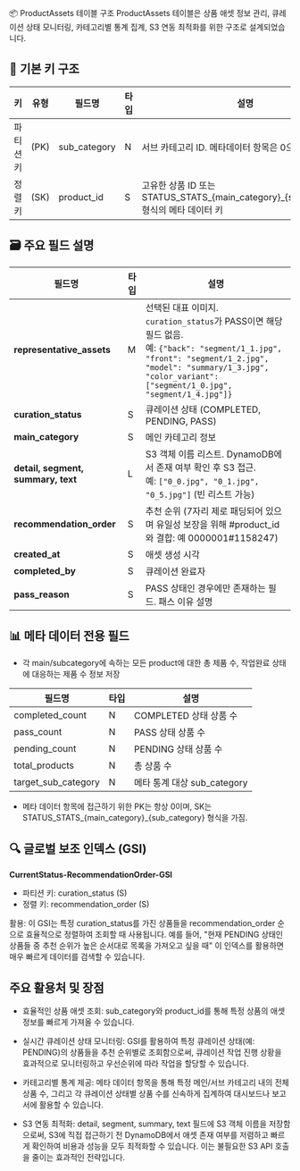 📦 ProductAssets 테이블 구조
ProductAssets 테이블은 상품 애셋 정보 관리, 큐레이션 상태 모니터링, 카테고리별 통계 집계, S3 연동 최적화를 위한 구조로 설계되었습니다. 

## 🔑 기본 키 구조

| 키        | 유형 | 필드명        | 타입 | 설명                                                                                   |
| --------- | ---- | ------------- | ---- | -------------------------------------------------------------------------------------- |
| 파티션 키 | (PK) | sub_category | N    | 서브 카테고리 ID. 메타데이터 항목은 0으로 고정                                         |
| 정렬 키   | (SK) | product_id    | S    | 고유한 상품 ID 또는 STATUS_STATS_{main_category}_{sub_category} 형식의 메타 데이터 키 |

## 🗃️ 주요 필드 설명

| 필드명                             | 타입 | 설명                                                                                 |
| ---------------------------------- | ---- | ------------------------------------------------------------------------------------ |
| **representative_assets**          | M    | 선택된 대표 이미지. `curation_status`가 PASS이면 해당 필드 없음.<br> 예: `{"back": "segment/1_1.jpg", "front": "segment/1_2.jpg", "model": "summary/1_3.jpg", "color_variant": ["segment/1_0.jpg", "segment/1_4.jpg"]}` |
| **curation_status**                | S    | 큐레이션 상태 (COMPLETED, PENDING, PASS)                                             |
| **main_category**                  | S    | 메인 카테고리 정보                                                                   |
| **detail, segment, summary, text** | L    | S3 객체 이름 리스트. DynamoDB에서 존재 여부 확인 후 S3 접근. <br>예: `["0_0.jpg", "0_1.jpg", "0_5.jpg"]` (빈 리스트 가능) |
| **recommendation_order**           | S    | 추천 순위 (7자리 제로 패딩되어 있으며 유일성 보장을 위해 #product_id 와 결합: 예 0000001#1158247)                                              |
| **created_at**                     | S    | 애셋 생성 시각                                                                       |
| **completed_by**                   | S    | 큐레이션 완료자                                                                      |
| **pass_reason**                    | S    | PASS 상태인 경우에만 존재하는 필드. 패스 이유 설명                                   |

## 📊 메타 데이터 전용 필드
- 각 main/subcategory에 속하는 모든 product에 대한 총 제품 수, 작업완료 상태에 대응하는 제품 수 정보 저장

| 필드명               | 타입 | 설명                               |
| -------------------- | ---- | ---------------------------------- |
| completed_count      | N    | COMPLETED 상태 상품 수             |
| pass_count           | N    | PASS 상태 상품 수                  |
| pending_count        | N    | PENDING 상태 상품 수               |
| total_products       | N    | 총 상품 수                         |
| target_sub_category  | N    | 메타 통계 대상 sub_category        |

- 메타 데이터 항목에 접근하기 위한 PK는 항상 0이며, SK는 STATUS_STATS_{main_category}_{sub_category} 형식을 가짐.

## 🔍 글로벌 보조 인덱스 (GSI)

**CurrentStatus-RecommendationOrder-GSI**

- 파티션 키: curation_status (S)
- 정렬 키: recommendation_order (S)

활용: 이 GSI는 특정 curation_status를 가진 상품들을 recommendation_order 순으로 효율적으로 정렬하여 조회할 때 사용됩니다. 예를 들어, "현재 PENDING 상태인 상품들 중 추천 순위가 높은 순서대로 목록을 가져오고 싶을 때" 이 인덱스를 활용하면 매우 빠르게 데이터를 검색할 수 있습니다. 

## 주요 활용처 및 장점

- 효율적인 상품 애셋 조회: sub_category와 product_id를 통해 특정 상품의 애셋 정보를 빠르게 가져올 수 있습니다.

- 실시간 큐레이션 상태 모니터링: GSI를 활용하여 특정 큐레이션 상태(예: PENDING)의 상품들을 추천 순위별로 조회함으로써, 큐레이션 작업 진행 상황을 효과적으로 모니터링하고 우선순위에 따라 작업을 할당할 수 있습니다.

- 카테고리별 통계 제공: 메타 데이터 항목을 통해 특정 메인/서브 카테고리 내의 전체 상품 수, 그리고 각 큐레이션 상태별 상품 수를 신속하게 집계하여 대시보드나 보고서에 활용할 수 있습니다.

- S3 연동 최적화: detail, segment, summary, text 필드에 S3 객체 이름을 저장함으로써, S3에 직접 접근하기 전 DynamoDB에서 애셋 존재 여부를 저렴하고 빠르게 확인하여 비용과 성능을 모두 최적화할 수 있습니다. 이는 불필요한 S3 API 호출을 줄이는 효과적인 전략입니다.
